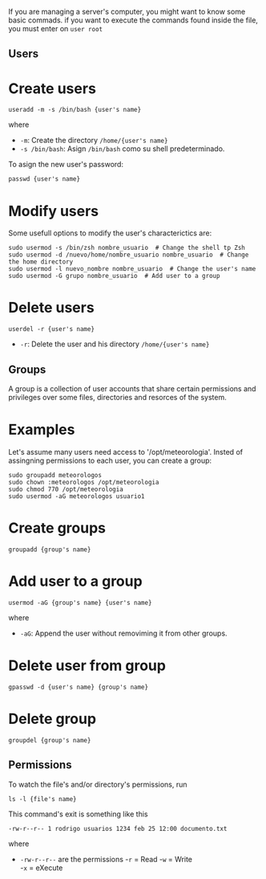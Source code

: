 If you are managing a server's computer, you might want to know some basic commads. if you want to execute the commands found inside the file, you must enter on `user root`

Users
-------

# Create users
```
useradd -m -s /bin/bash {user's name}
```
where
- `-m`: Create the directory `/home/{user's name}`
- `-s /bin/bash`: Asign `/bin/bash` como su shell predeterminado. 

To asign the new user's password:
```
passwd {user's name}
```

# Modify users
Some usefull options to modify the user's characterictics are:
```
sudo usermod -s /bin/zsh nombre_usuario  # Change the shell tp Zsh
sudo usermod -d /nuevo/home/nombre_usuario nombre_usuario  # Change the home directory
sudo usermod -l nuevo_nombre nombre_usuario  # Change the user's name
sudo usermod -G grupo nombre_usuario  # Add user to a group
```
# Delete users
```
userdel -r {user's name}
```
- `-r`: Delete the user and his directory `/home/{user's name}`

Groups 
-------
A group is a collection of user accounts that share certain permissions and privileges over some files, directories and resorces of the system.

# Examples 

Let's assume many users need access to  '/opt/meteorologia'. Insted of assingning permissions to each user, you can create a group:
```
sudo groupadd meteorologos
sudo chown :meteorologos /opt/meteorologia
sudo chmod 770 /opt/meteorologia
sudo usermod -aG meteorologos usuario1
```


# Create groups
```
groupadd {group's name}
```

# Add user to a group 
```
usermod -aG {group's name} {user's name}
```
where
-  `-aG`: Append the user without removiming it from other groups.

# Delete user from group

```
gpasswd -d {user's name} {group's name}
```

# Delete group
```
groupdel {group's name}
```


Permissions
----------

To watch the file's and/or directory's permissions, run
```
ls -l {file's name}
```

This command's exit is something like this
```
-rw-r--r-- 1 rodrigo usuarios 1234 feb 25 12:00 documento.txt
```

where 
- `-rw-r--r--` are the permissions
  -`r` = Read
  -`w` = Write    
  -`x` = eXecute


